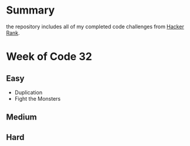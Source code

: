 # Summary

the repository includes all of my completed code challenges from [Hacker Rank](http://wwww.hackerrank.com).

# Week of Code 32

## Easy
* Duplication
* Fight the Monsters

## Medium


## Hard
